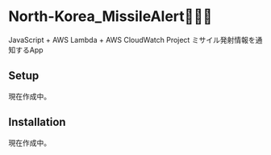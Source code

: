 # North-Korea_MissileAlert🚀🚀🚀

JavaScript + AWS Lambda + AWS CloudWatch Project
ミサイル発射情報を通知するApp

## Setup

現在作成中。

## Installation

現在作成中。
